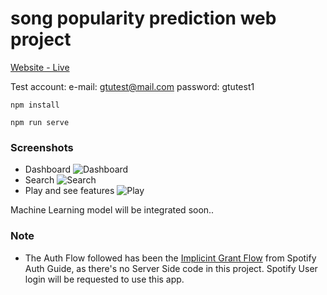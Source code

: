 # song popularity prediction web project
[Website - Live](https://songpopularity.netlify.app)

Test account:
e-mail: gtutest@mail.com
password: gtutest1
```
npm install
```

```
npm run serve
```
### Screenshots
* Dashboard
![Dashboard](https://github.com/abdurrahmanbulut/song-popularity-prediction-web/blob/master/src/assets/img/dashboard.PNG?raw=true)
* Search
![Search](https://github.com/abdurrahmanbulut/song-popularity-prediction-web/blob/master/src/assets/img/search.PNG?raw=true)
* Play and see features
![Play](https://github.com/abdurrahmanbulut/song-popularity-prediction-web/blob/master/src/assets/img/play.PNG?raw=true)

Machine Learning model will be integrated soon..

### Note

- The Auth Flow followed has been the [Implicint Grant Flow](https://developer.spotify.com/documentation/general/guides/authorization-guide/#implicit-grant-flow) from Spotify Auth Guide, as there's no Server Side code in this project. Spotify User login will be requested to use this app.
